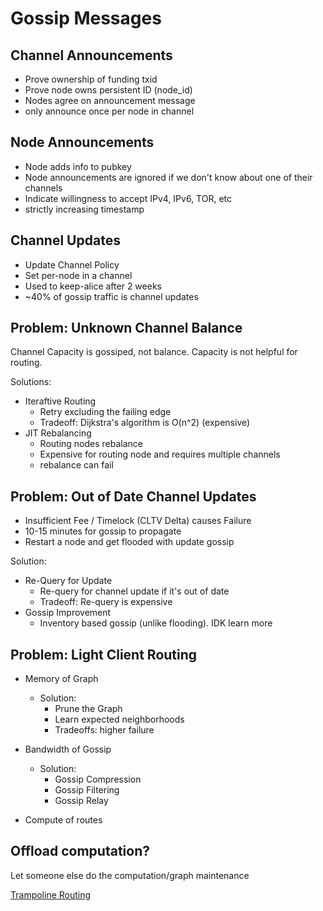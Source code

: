 # Gossip Messages

## Channel Announcements

- Prove ownership of funding txid
- Prove node owns persistent ID (node_id)
- Nodes agree on announcement message 
- only announce once per node in channel

## Node Announcements

- Node adds info to pubkey
- Node announcements are ignored if we don't know about one of their channels
- Indicate willingness to accept IPv4, IPv6, TOR, etc
- strictly increasing timestamp

## Channel Updates

- Update Channel Policy
- Set per-node in a channel
- Used to keep-alice after 2 weeks
- ~40% of gossip traffic is channel updates

## Problem: Unknown Channel Balance

Channel Capacity is gossiped, not balance. Capacity is not helpful for routing.

Solutions: 
- Iteraftive Routing
    - Retry excluding the failing edge
    - Tradeoff: Dijkstra's algorithm is O(n^2) (expensive)
- JIT Rebalancing
    - Routing nodes rebalance 
    - Expensive for routing node and requires multiple channels
    - rebalance can fail

## Problem: Out of Date Channel Updates
- Insufficient Fee / Timelock (CLTV Delta) causes Failure
- 10-15 minutes for gossip to propagate
- Restart a node and get flooded with update gossip

Solution:
- Re-Query for Update
    - Re-query for channel update if it's out of date
    - Tradeoff: Re-query is expensive
- Gossip Improvement
    - Inventory based gossip (unlike flooding). IDK learn more


## Problem: Light Client Routing
- Memory of Graph
    - Solution:
        - Prune the Graph
        - Learn expected neighborhoods
        - Tradeoffs: higher failure

- Bandwidth of Gossip
    - Solution:
        - Gossip Compression
        - Gossip Filtering
        - Gossip Relay

- Compute of routes


## Offload computation?

Let someone else do the computation/graph maintenance

[Trampoline Routing](./trampoline.md)
